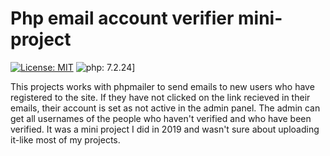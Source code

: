 # Php email account verifier mini-project
[![License: MIT](https://img.shields.io/badge/License-MIT-green.svg)](https://opensource.org/licenses/MIT)
![php: 7.2.24](https://img.shields.io/badge/php-7.2.24-blue)]


This projects works with phpmailer to send emails to new users who have registered to the site. If they have not clicked on the link recieved in their emails, their account is set as not active in the admin panel.
The admin can get all usernames of the people who haven't verified and who have been verified. It was a mini project I did in 2019 and wasn't sure about uploading it-like most of my projects.
